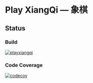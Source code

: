 # Play XiangQi — 象棋

## Status

### Build

[![playxiangqi](https://img.shields.io/circleci/build/github/playxiangqi/xq/master?color=green&label=build&logo=circleci&style=for-the-badge&token=C8zW0kb3Nr)](https://circleci.com/gh/playxiangqi/xq/tree/master)

### Code Coverage

[![codecov](https://img.shields.io/codecov/c/github/playxiangqi/xq/master?flag=portal&label=portal&logo=codecov&style=for-the-badge&token=C8zW0kb3Nr)](https://codecov.io/gh/playxiangqi/xq)
